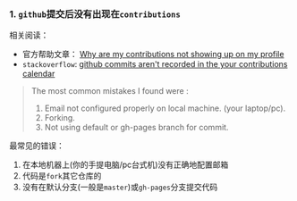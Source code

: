 ### 1. `github`提交后没有出现在`contributions`
相关阅读：
* 官方帮助文章： [Why are my contributions not showing up on my profile](https://help.github.com/en/github/setting-up-and-managing-your-github-profile/why-are-my-contributions-not-showing-up-on-my-profile)
* `stackoverflow`: [github commits aren't recorded in the your contributions calendar](https://stackoverflow.com/a/40903148/11720536)

> The most common mistakes I found were : 
>  1. Email not configured properly on local machine. (your laptop/pc).
>  2. Forking.
>  3. Not using default or gh-pages branch for commit.

最常见的错误：
1. 在本地机器上(你的手提电脑/pc台式机)没有正确地配置邮箱
2. 代码是`fork`其它仓库的
3. 没有在默认分支(一般是`master`)或`gh-pages`分支提交代码

